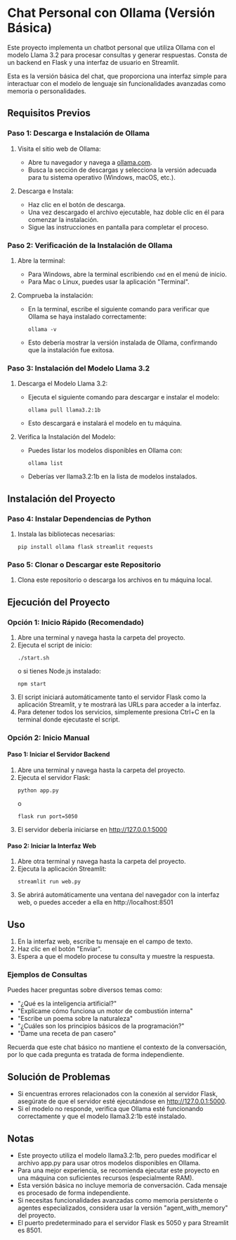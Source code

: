 # Chat Personal con Ollama (Versión Básica)

Este proyecto implementa un chatbot personal que utiliza Ollama con el modelo Llama 3.2 para procesar consultas y generar respuestas. Consta de un backend en Flask y una interfaz de usuario en Streamlit.

Esta es la versión básica del chat, que proporciona una interfaz simple para interactuar con el modelo de lenguaje sin funcionalidades avanzadas como memoria o personalidades.

## Requisitos Previos

### Paso 1: Descarga e Instalación de Ollama

1. Visita el sitio web de Ollama:
   - Abre tu navegador y navega a [ollama.com](https://ollama.com).
   - Busca la sección de descargas y selecciona la versión adecuada para tu sistema operativo (Windows, macOS, etc.).

2. Descarga e Instala:
   - Haz clic en el botón de descarga.
   - Una vez descargado el archivo ejecutable, haz doble clic en él para comenzar la instalación.
   - Sigue las instrucciones en pantalla para completar el proceso.

### Paso 2: Verificación de la Instalación de Ollama

1. Abre la terminal:
   - Para Windows, abre la terminal escribiendo `cmd` en el menú de inicio.
   - Para Mac o Linux, puedes usar la aplicación "Terminal".

2. Comprueba la instalación:
   - En la terminal, escribe el siguiente comando para verificar que Ollama se haya instalado correctamente:
     ```
     ollama -v
     ```
   - Esto debería mostrar la versión instalada de Ollama, confirmando que la instalación fue exitosa.

### Paso 3: Instalación del Modelo Llama 3.2

1. Descarga el Modelo Llama 3.2:
   - Ejecuta el siguiente comando para descargar e instalar el modelo:
     ```
     ollama pull llama3.2:1b
     ```
   - Esto descargará e instalará el modelo en tu máquina.

2. Verifica la Instalación del Modelo:
   - Puedes listar los modelos disponibles en Ollama con:
     ```
     ollama list
     ```
   - Deberías ver llama3.2:1b en la lista de modelos instalados.

## Instalación del Proyecto

### Paso 4: Instalar Dependencias de Python

1. Instala las bibliotecas necesarias:
   ```
   pip install ollama flask streamlit requests
   ```

### Paso 5: Clonar o Descargar este Repositorio

1. Clona este repositorio o descarga los archivos en tu máquina local.

## Ejecución del Proyecto

### Opción 1: Inicio Rápido (Recomendado)

1. Abre una terminal y navega hasta la carpeta del proyecto.
2. Ejecuta el script de inicio:
   ```
   ./start.sh
   ```
   o si tienes Node.js instalado:
   ```
   npm start
   ```
3. El script iniciará automáticamente tanto el servidor Flask como la aplicación Streamlit, y te mostrará las URLs para acceder a la interfaz.
4. Para detener todos los servicios, simplemente presiona Ctrl+C en la terminal donde ejecutaste el script.

### Opción 2: Inicio Manual

#### Paso 1: Iniciar el Servidor Backend

1. Abre una terminal y navega hasta la carpeta del proyecto.
2. Ejecuta el servidor Flask:
   ```
   python app.py
   ```
   o
   ```
   flask run port=5050
   ```
3. El servidor debería iniciarse en http://127.0.0.1:5000

#### Paso 2: Iniciar la Interfaz Web

1. Abre otra terminal y navega hasta la carpeta del proyecto.
2. Ejecuta la aplicación Streamlit:
   ```
   streamlit run web.py
   ```
3. Se abrirá automáticamente una ventana del navegador con la interfaz web, o puedes acceder a ella en http://localhost:8501

## Uso

1. En la interfaz web, escribe tu mensaje en el campo de texto.
2. Haz clic en el botón "Enviar".
3. Espera a que el modelo procese tu consulta y muestre la respuesta.

### Ejemplos de Consultas

Puedes hacer preguntas sobre diversos temas como:

- "¿Qué es la inteligencia artificial?"
- "Explícame cómo funciona un motor de combustión interna"
- "Escribe un poema sobre la naturaleza"
- "¿Cuáles son los principios básicos de la programación?"
- "Dame una receta de pan casero"

Recuerda que este chat básico no mantiene el contexto de la conversación, por lo que cada pregunta es tratada de forma independiente.

## Solución de Problemas

- Si encuentras errores relacionados con la conexión al servidor Flask, asegúrate de que el servidor esté ejecutándose en http://127.0.0.1:5000.
- Si el modelo no responde, verifica que Ollama esté funcionando correctamente y que el modelo llama3.2:1b esté instalado.

## Notas

- Este proyecto utiliza el modelo llama3.2:1b, pero puedes modificar el archivo app.py para usar otros modelos disponibles en Ollama.
- Para una mejor experiencia, se recomienda ejecutar este proyecto en una máquina con suficientes recursos (especialmente RAM).
- Esta versión básica no incluye memoria de conversación. Cada mensaje es procesado de forma independiente.
- Si necesitas funcionalidades avanzadas como memoria persistente o agentes especializados, considera usar la versión "agent_with_memory" del proyecto.
- El puerto predeterminado para el servidor Flask es 5050 y para Streamlit es 8501.